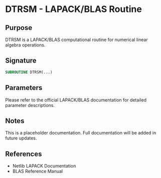 # DTRSM - LAPACK/BLAS Routine

## Purpose

DTRSM is a LAPACK/BLAS computational routine for numerical linear algebra operations.

## Signature

```fortran
SUBROUTINE DTRSM(...)
```

## Parameters

Please refer to the official LAPACK/BLAS documentation for detailed parameter descriptions.

## Notes

This is a placeholder documentation. Full documentation will be added in future updates.

## References

- Netlib LAPACK Documentation
- BLAS Reference Manual
